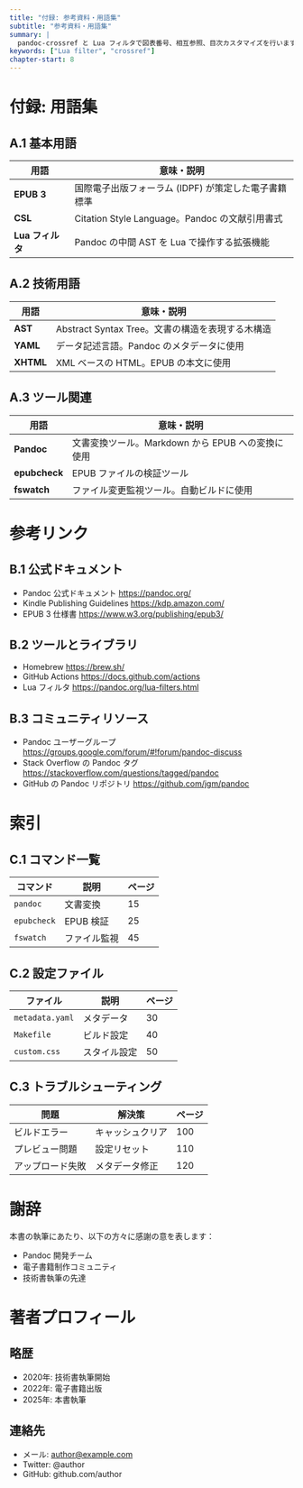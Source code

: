 ```yaml
---
title: "付録: 参考資料・用語集"
subtitle: "参考資料・用語集"
summary: |
  pandoc-crossref と Lua フィルタで図表番号、相互参照、目次カスタマイズを行います。
keywords: ["Lua filter", "crossref"]
chapter-start: 8
---
```


# 付録: 用語集

## A.1 基本用語

| 用語          | 意味・説明                                   |
|---------------|----------------------------------------------|
| **EPUB 3**    | 国際電子出版フォーラム (IDPF) が策定した電子書籍標準 |
| **CSL**       | Citation Style Language。Pandoc の文献引用書式 |
| **Lua フィルタ** | Pandoc の中間 AST を Lua で操作する拡張機能 |

## A.2 技術用語

| 用語          | 意味・説明                                   |
|---------------|----------------------------------------------|
| **AST**       | Abstract Syntax Tree。文書の構造を表現する木構造 |
| **YAML**      | データ記述言語。Pandoc のメタデータに使用     |
| **XHTML**     | XML ベースの HTML。EPUB の本文に使用         |

## A.3 ツール関連

| 用語          | 意味・説明                                   |
|---------------|----------------------------------------------|
| **Pandoc**    | 文書変換ツール。Markdown から EPUB への変換に使用 |
| **epubcheck** | EPUB ファイルの検証ツール                    |
| **fswatch**   | ファイル変更監視ツール。自動ビルドに使用     |

# 参考リンク

## B.1 公式ドキュメント

- Pandoc 公式ドキュメント <https://pandoc.org/>
- Kindle Publishing Guidelines <https://kdp.amazon.com/>
- EPUB 3 仕様書 <https://www.w3.org/publishing/epub3/>

## B.2 ツールとライブラリ

- Homebrew <https://brew.sh/>
- GitHub Actions <https://docs.github.com/actions>
- Lua フィルタ <https://pandoc.org/lua-filters.html>

## B.3 コミュニティリソース

- Pandoc ユーザーグループ <https://groups.google.com/forum/#!forum/pandoc-discuss>
- Stack Overflow の Pandoc タグ <https://stackoverflow.com/questions/tagged/pandoc>
- GitHub の Pandoc リポジトリ <https://github.com/jgm/pandoc>

# 索引

## C.1 コマンド一覧

| コマンド | 説明 | ページ |
|----------|------|--------|
| `pandoc` | 文書変換 | 15 |
| `epubcheck` | EPUB 検証 | 25 |
| `fswatch` | ファイル監視 | 45 |

## C.2 設定ファイル

| ファイル | 説明 | ページ |
|----------|------|--------|
| `metadata.yaml` | メタデータ | 30 |
| `Makefile` | ビルド設定 | 40 |
| `custom.css` | スタイル設定 | 50 |

## C.3 トラブルシューティング

| 問題 | 解決策 | ページ |
|------|--------|--------|
| ビルドエラー | キャッシュクリア | 100 |
| プレビュー問題 | 設定リセット | 110 |
| アップロード失敗 | メタデータ修正 | 120 |

# 謝辞

本書の執筆にあたり、以下の方々に感謝の意を表します：

- Pandoc 開発チーム
- 電子書籍制作コミュニティ
- 技術書執筆の先達

# 著者プロフィール

## 略歴

- 2020年: 技術書執筆開始
- 2022年: 電子書籍出版
- 2025年: 本書執筆

## 連絡先

- メール: author@example.com
- Twitter: @author
- GitHub: github.com/author
